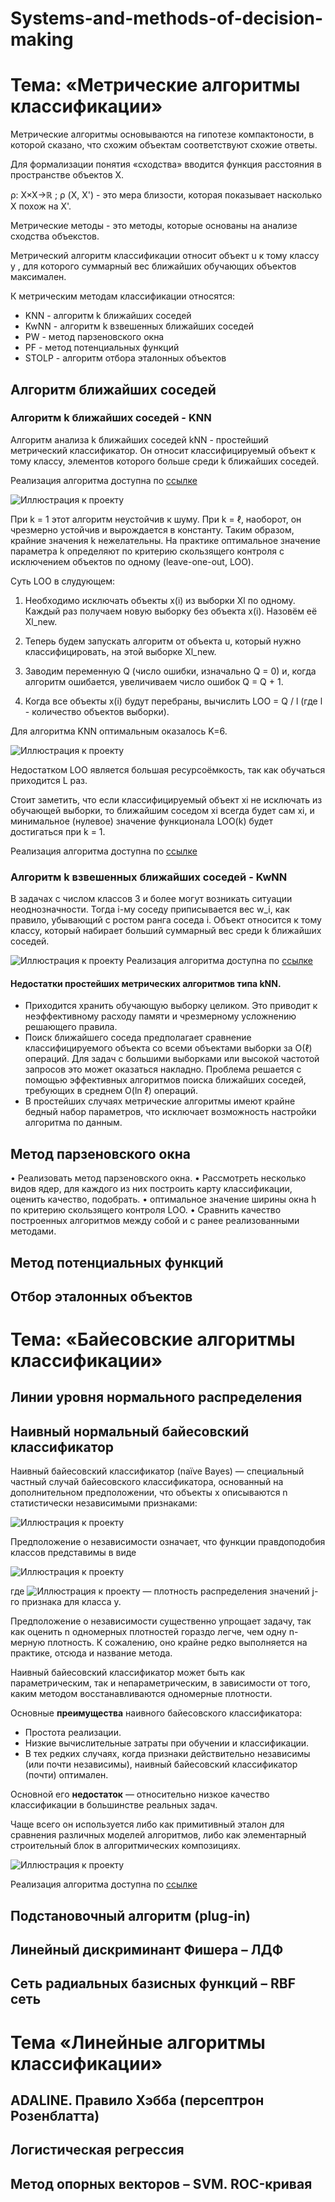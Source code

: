 # Systems-and-methods-of-decision-making
# Тема: «Метрические	алгоритмы	классификации»

Метрические алгоритмы основываются на гипотезе компактоности, в которой сказано, что схожим объектам соответствуют схожие ответы. 

Для формализации понятия «сходства» вводится функция расстояния в пространстве объектов X.

ρ: X×X→ℝ ; ρ (X, X') - это мера близости, которая показывает насколько X похож на X'.

Метрические методы - это методы, которые основаны на анализе сходства объекстов.

Метрический алгоритм классификации  относит объект u к тому классу y , для которого суммарный вес ближайших обучающих объектов максимален.


К метрическим методам классификации относятся:
- KNN - алгоритм k ближайших соседей
- KwNN - алгоритм k взвешенных ближайших соседей
- PW - метод парзеновского окна
- PF - метод	потенциальных	функций
- STOLP - алгоритм отбора	эталонных	объектов



## Алгоритм	ближайших	соседей
### Алгоритм 	k ближайших	соседей	- KNN
Алгоритм анализа k ближайших соседей kNN - простейший метрический классификатор. Он относит классифицируемый объект к тому классу, элементов которого больше среди k ближайших соседей. 

Реализация алгоритма доступна по
[ссылке](kNN%20home.R)


![Иллюстрация к проекту](https://github.com/Pavline/Systems-and-methods-of-decision-making/blob/master/1nn%20and%20110nn.jpg)


При k = 1 этот алгоритм неустойчив к шуму. При k = ℓ, наоборот, он чрезмерно устойчив и вырождается в константу. Таким образом, крайние значения k нежелательны. На практике оптимальное значение параметра k определяют по критерию скользящего контроля с исключением объектов по одному (leave-one-out, LOO).

Суть LOO в слудующем:

1) Необходимо исключать объекты x(i) из выборки Xl по одному. Каждый раз получаем новую выборку без объекта x(i). Назовём её Xl_new.

2) Теперь будем запускать алгоритм от объекта u, который нужно классифицировать, на этой выборке Xl_new.

3) Заводим переменную Q (число ошибки, изначально Q = 0) и, когда алгоритм ошибается, увеличиваем число ошибок Q = Q + 1.

4) Когда все объекты x(i) будут перебраны, вычислить LOO = Q / l (где l - количество объектов выборки).

Для алгоритма KNN оптимальным оказалось K=6.

![Иллюстрация к проекту](https://github.com/Pavline/Systems-and-methods-of-decision-making/blob/master/6nn-loo.jpg)

Недостатком LOO является большая ресурсоёмкость, так как обучаться приходится L раз. 

Стоит заметить, что если классифицируемый объект xi не исключать из обучающей выборки, то ближайшим соседом xi всегда будет сам xi, и минимальное (нулевое) значение функционала LOO(k) будет достигаться при k = 1.

Реализация алгоритма доступна по
[ссылке](loo%20knn.R)


### Алгоритм 	k взвешенных ближайших	соседей	- KwNN
 В задачах с числом классов 3 и более  могут возникать ситуации неоднозначности. Тогда i-му соседу приписывается вес w_i, как правило, убывающий с ростом ранга соседа i. Объект относится к тому классу, который набирает больший суммарный вес среди k ближайших соседей.

![Иллюстрация к проекту]()
Реализация алгоритма доступна по
[ссылке](kwNN.R)


#### Недостатки простейших метрических алгоритмов типа kNN.
- Приходится хранить обучающую выборку целиком. Это приводит к неэффективному расходу памяти и чрезмерному усложнению решающего правила.
- Поиск ближайшего соседа предполагает сравнение классифицируемого объекта со всеми объектами выборки за O(ℓ) операций. Для задач с большими выборками или высокой частотой запросов это может оказаться накладно. Проблема решается с помощью эффективных алгоритмов поиска ближайших соседей, требующих в среднем O(ln ℓ) операций.
- В простейших случаях метрические алгоритмы имеют крайне бедный набор параметров, что исключает возможность настройки алгоритма по данным.


## Метод парзеновского окна
• Реализовать	метод	парзеновского	окна.
• Рассмотреть	несколько	видов	ядер,	для	каждого	из	них	построить	карту	классификации,	оценить	качество,	подобрать.
• оптимальное	значение	ширины	окна	h по	критерию	скользящего	контроля	LOO.
• Сравнить	качество	построенных	алгоритмов	между	собой	и	с	ранее	реализованными методами.

## Метод	потенциальных	функций

##  Отбор	эталонных	объектов


# Тема:	«Байесовские	алгоритмы	классификации»

## Линии	уровня	нормального	распределения

## Наивный	нормальный	байесовский	классификатор
Наивный байесовский классификатор (naїve Bayes) — специальный частный случай байесовского классификатора, основанный на дополнительном предположении, что объекты x  описываются n статистически независимыми признаками:

![Иллюстрация к проекту](https://github.com/Pavline/Systems-and-methods-of-decision-making/blob/master/nb1.png)

Предположение о независимости означает, что функции правдоподобия классов представимы в виде

![Иллюстрация к проекту](https://github.com/Pavline/Systems-and-methods-of-decision-making/blob/master/nb2.png)

где  ![Иллюстрация к проекту](https://github.com/Pavline/Systems-and-methods-of-decision-making/blob/master/nb3.png) — плотность распределения значений  j-го признака для класса y.

Предположение о независимости существенно упрощает задачу, так как оценить n одномерных плотностей гораздо легче, чем одну n-мерную плотность. К сожалению, оно крайне редко выполняется на практике, отсюда и название метода.

Наивный байесовский классификатор может быть как параметрическим, так и непараметрическим, в зависимости от того, каким методом восстанавливаются одномерные плотности.

Основные __преимущества__ наивного байесовского классификатора:
- Простота реализации.
- Низкие вычислительные затраты при обучении и классификации.
- В тех редких случаях, когда признаки действительно независимы (или почти независимы), наивный байесовский классификатор (почти) оптимален.

Основной его __недостаток__ — относительно низкое качество классификации в большинстве реальных задач.

Чаще всего он используется либо как примитивный эталон для сравнения различных моделей алгоритмов, либо как элементарный строительный блок в алгоритмических композициях.

![Иллюстрация к проекту](https://github.com/Pavline/Systems-and-methods-of-decision-making/blob/master/nbc.png)

Реализация алгоритма доступна по
[ссылке](nbc.R)

## Подстановочный	алгоритм	(plug-in)

## Линейный	дискриминант	Фишера	– ЛДФ

## Сеть	радиальных	базисных	функций	– RBF сеть

# Тема	«Линейные	алгоритмы	классификации»
## ADALINE.	Правило	Хэбба	(персептрон	Розенблатта)

## Логистическая	регрессия

## Метод	опорных	векторов	– SVM.	ROC-кривая
